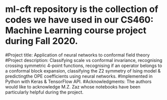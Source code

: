 # ml-cft repository is the collection of codes we have used in our CS460: Machine Learning course project during Fall 2020.
#Project title: Application of neural networks to conformal field theory
#Project description: Classifying scale vs conformal invariance, recognising crossing symmetric 4-point functions, recognising if an operator belongs to a conformal block expansion, classifying the Z2 symmetry of Ising model & predictingthe OPE coefficients using neural networks.
#Implemented in Python with Keras & TensorFlow API.
#Acknowledgments: The authors would like to acknowledge M.Z. Zaz whose notebooks have been particularly helpful during the project.
